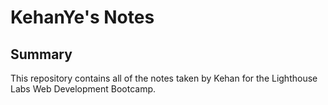 # KehanYe's Notes

## Summary 
This repository contains all of the notes taken by Kehan for the Lighthouse Labs Web Development Bootcamp.